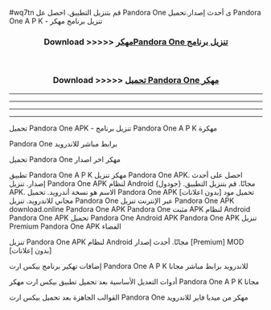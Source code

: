 #wq7tn قم بتنزيل التطبيق. احصل عل Pandora One  ى أحدث إصدار.تحميل Pandora One  A P K - تنزيل برنامج مهكر



<div align="center">
<h3>Download >>>>> <a href="https://ar-sites.web.app/?ar= Pandora One ">مهكرPandora One  تنزيل برنامج</a></h3><br>

<h3>Download >>>>> <a href="https://ar-sites.web.app/?ar= Pandora One ">تحميل Pandora One  مهكر</a></h3>
</div>


----------------------------------------------------------

----------------------------------------------------------

----------------------------------------------------------

----------------------------------------------------------


تحميل Pandora One  APK - تنزيل برنامج Pandora One  A P K مهكرة

Pandora One  برابط مباشر للاندرويد

تحميل Pandora One  مهكر اخر اصدار

تطبيق Pandora One  A P K مهكر
تنزيل Pandora One  APK. احصل على أحدث إصدار.
تنزيل Pandora One  APK لنظام Android مجانًا.
قم بتنزيل التطبيق. {جودول} APK. الاسم هو نسخة أندرويد.
تحميل Pandora One  APK [بدون اعلانات]
تحميل مود مجاني للاندرويد.
تنزيل Pandora One  عبر الإنترنت
تنزيل Pandora One  APK
download.online Pandora One  APK
Pandora One  مثبت APK لنظام Android
Pandora One  APK
تحميل Pandora One  Android APK
Pandora One  APK تنزيل Premium
Pandora One  APK الفضاء

تنزيل Pandora One  APK لنظام Android مجانًا. أحدث إصدار [Premium] MOD [بدون إعلانات]

إضافات تهكير برنامج بيكس ارت Pandora One  A P K للاندرويد برابط مباشر مجانا

أدوات التعديل الأساسية بعد تحميل تطبيق بيكس ارت مهكر Pandora One  A P K مجانا

القوالب الجاهزة بعد تحميل بيكس ارت Pandora One  مهكر من ميديا فاير للاندرويد



